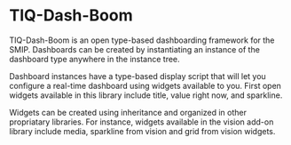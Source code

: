 # TIQ-Dash-Boom

TIQ-Dash-Boom is an open type-based dashboarding framework for the SMIP. Dashboards can be created by instantiating an instance of the dashboard type anywhere in the instance tree.

Dashboard instances have a type-based display script that will let you configure a real-time dashboard using widgets available to you. First open widgets available in this library include title, value right now, and sparkline.

Widgets can be created using inheritance and organized in other propriatary libraries. For instance, widgets available in the vision add-on library include media, sparkline from vision and grid from vision widgets.
